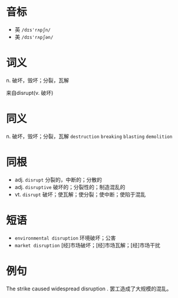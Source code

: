 # 音标

- 英 `/dɪs'rʌpʃn/`
- 美 `/dɪs'rʌpʃən/`

# 词义

n. 破坏，毁坏；分裂，瓦解




来自disrupt(v. 破坏)

# 同义

n. 破坏，毁坏；分裂，瓦解
`destruction` `breaking` `blasting` `demolition`

# 同根

- adj. `disrupt` 分裂的，中断的；分散的
- adj. `disruptive` 破坏的；分裂性的；制造混乱的
- vt. `disrupt` 破坏；使瓦解；使分裂；使中断；使陷于混乱

# 短语

- `environmental disruption` 环境破坏；公害
- `market disruption` [经]市场破坏；[经]市场瓦解；[经]市场干扰

# 例句

The strike caused widespread disruption .
罢工造成了大规模的混乱。



